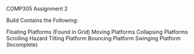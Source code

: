 COMP305 Assignment 2

Build Contains the Following:

Floating Platforms (Found in Grid)
Moving Platforms
Collapsing Platforms
Scrolling Hazard
Tilting Platform
Bouncing Platform
Swinging Platform (Incomplete)
